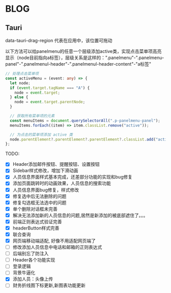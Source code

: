 # BLOG

## Tauri

data-tauri-drag-region 代表在应用中，该位置可拖动

以下方法可以给panelmenu的任意一个层级添加active类，实现点击菜单项高亮显示（node目前指向a标签），层级关系是这样的：".panelmenu"-".panelmenu-panel"-".panelmenul-header"-".panelmenul-header-content"-"a标签"

```ts
// 处理点击菜单项
const activeMenu = (event: any) => {
  let node;
  if (event.target.tagName === "A") {
    node = event.target;
  } else {
    node = event.target.parentNode;
  }

  // 获取所有菜单项的元素
  const menuItems = document.querySelectorAll(".p-panelmenu-panel");
  menuItems.forEach((item) => item.classList.remove("active"));

  // 为点击的菜单项添加 active 类
  node.parentElement?.parentElement?.parentElement?.classList.add("active");
};
```

TODO:

- [x] Header添加邮件按钮、提醒按钮、设置按钮
- [x] Sidebar样式修改，增加下滑动画
- [x] 人员信息界面样式基本完成，还差部分功能的实现和bug修复
- [x] 添加页面跳转时的动画效果，人员信息的搜索功能
- [x] 人员信息界面bug修复，样式修改
- [x] 修复选中后无法删除的问题
- [x] 修复勾选框无法选中的问题
- [x] 单个删除对话框未完善
- [x] 解决无法添加新的人员信息的问题,居然是新添加的被底部遮住了。。。
- [x] 前端正则表达式验证完善
- [x] headerButton样式完善
- [x] 联合查询
- [x] 网页端移动端适配, 好像不用适配网页端了
- [ ] 修改添加人员信息中电话和邮箱的正则表达式
- [ ] 后端别忘了防注入
- [ ] Header各个功能实现
- [ ] 登录逻辑
- [ ] 背景牛逼化
- [x] 添加人员：头像上传
- [ ] 财务折线图下标更新,新图表功能更新
